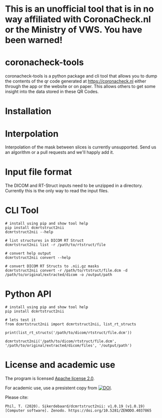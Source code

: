 # This is an unofficial tool that is in no way affiliated with CoronaCheck.nl or the Ministry of VWS. You have been warned!

# coronacheck-tools
coronacheck-tools is a python package and cli tool that allows you to dump the contents of the qr code generated at https://coronacheck.nl either through the app or the website or on paper. This allows others to get some insight into the data stored in these QR Codes.

# Installation


# Interpolation
Interpolation of the mask between slices is currently unsupported. Send us an algorithm or a pull requests and we'll happly add it.

# Input file format
The DICOM and RT-Struct inputs need to be unzipped in a directory. Currently this is the only way to read the input files.

# CLI Tool
```
# install using pip and show tool help
pip install dcmrtstruct2nii
dcmrtstruct2nii --help

# list structures in DICOM RT Struct
dcmrtstruct2nii list -r /path/to/rtstruct/file

# convert help output
dcmrtstruct2nii convert --help

# convert DICOM RT Structs to .nii.gz masks
dcmrtstruct2nii convert -r /path/to/rtstruct/file.dcm -d /path/to/original/extracted/dicom -o /output/path
```

# Python API
```
# install using pip and show tool help
pip install dcmrtstruct2nii
```

```
# lets test it
from dcmrtstruct2nii import dcmrtstruct2nii, list_rt_structs

print(list_rt_structs('/path/to/dicom/rtstruct/file.dcm'))

dcmrtstruct2nii('/path/to/dicom/rtstruct/file.dcm', '/path/to/original/extracted/dicom/files', '/output/path')
```

# License and academic use

The program is licensed [Apache license 2.0](https://github.com/Sikerdebaard/dcmrtstruct2nii/blob/master/LICENSE).

For academic use, use a presistent copy from [![DOI](https://zenodo.org/badge/DOI/10.5281/zenodo.4037865.svg)](https://doi.org/10.5281/zenodo.4037865). 

Please cite:

```Phil, T. (2020). Sikerdebaard/dcmrtstruct2nii: v1.0.19 (v1.0.19) [Computer software]. Zenodo. https://doi.org/10.5281/ZENODO.4037865```
